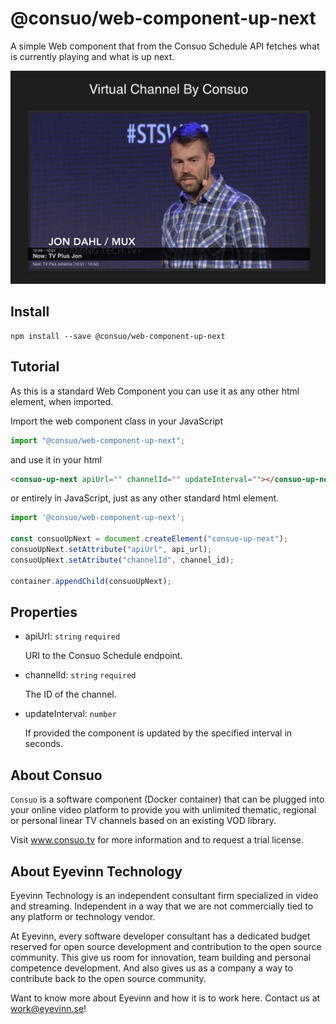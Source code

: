 # @consuo/web-component-up-next

A simple Web component that from the Consuo Schedule API fetches what is currently playing and what is up next.

![Up next Screenshot](up-next-screenshot.png)

## Install

```
npm install --save @consuo/web-component-up-next
```

## Tutorial

As this is a standard Web Component you can use it as any other html element, when imported.

Import the web component class in your JavaScript

```javascript
import "@consuo/web-component-up-next";
```

and use it in your html

```html
<consuo-up-next apiUrl="" channelId="" updateInterval=""></consuo-up-next>
```

or entirely in JavaScript, just as any other standard html element.

```javascript
import '@consuo/web-component-up-next';

const consuoUpNext = document.createElement("consuo-up-next");
consuoUpNext.setAttribute("apiUrl", api_url);
consuoUpNext.setAtribute("channelId", channel_id);

container.appendChild(consuoUpNext);
```

## Properties

- apiUrl: `string` `required`

    URI to the Consuo Schedule endpoint.

- channelId: `string` `required`

    The ID of the channel.

- updateInterval: `number`

    If provided the component is updated by the specified interval in seconds.

## About Consuo

`Consuo` is a software component (Docker container) that can be plugged into your online video platform to provide you with unlimited thematic, regional or personal linear TV channels based on an existing VOD library.

Visit www.consuo.tv for more information and to request a trial license.

## About Eyevinn Technology

Eyevinn Technology is an independent consultant firm specialized in video and streaming. Independent in a way that we are not commercially tied to any platform or technology vendor.

At Eyevinn, every software developer consultant has a dedicated budget reserved for open source development and contribution to the open source community. This give us room for innovation, team building and personal competence development. And also gives us as a company a way to contribute back to the open source community.

Want to know more about Eyevinn and how it is to work here. Contact us at work@eyevinn.se!
